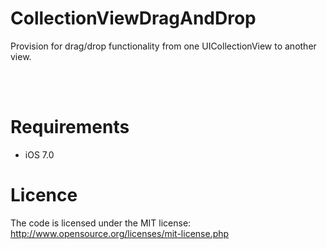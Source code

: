 CollectionViewDragAndDrop
=========================

Provision for drag/drop functionality from one UICollectionView to another view.


<br><br>
<a href="https://imgflip.com/gif/89dq7"><img src="//i.imgflip.com/89dq7.gif" title=""/></a>
<br>



Requirements
==============
- iOS 7.0

Licence
================
The code is licensed under the MIT license: http://www.opensource.org/licenses/mit-license.php
